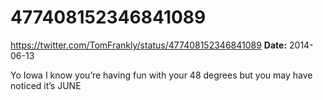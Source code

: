 # 477408152346841089
https://twitter.com/TomFrankly/status/477408152346841089
**Date:** 2014-06-13

Yo Iowa I know you’re having fun with your 48 degrees but you may have noticed it’s JUNE
